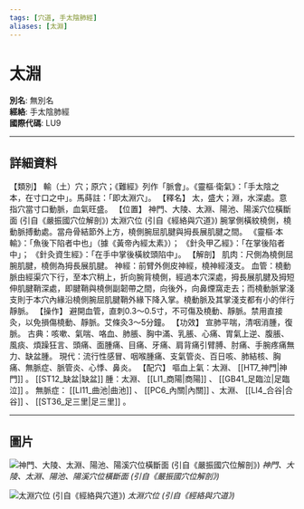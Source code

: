 ```yaml
---
tags: [穴道, 手太陰肺經]
aliases: [太淵]
---
```


# 太淵

**別名**: 無別名  
**經絡**: 手太陰肺經  
**國際代碼**: LU9  

---

## 詳細資料
【類別】
輸（土）穴；原穴；《難經》列作「脈會」。《靈樞‧衛氣》：「手太陰之本，在寸口之中」。馬蒔註：「即太淵穴」。
【釋名】
太，盛大；淵，水深處。意指穴當寸口動脈，血氣旺盛。
【位置】
神門、大陵、太淵、陽池、陽溪穴位橫斷面 (引自《嚴振國穴位解剖》)
太淵穴位 (引自《經絡與穴道》)
腕掌側橫紋橈側，橈動脈搏動處。當舟骨結節外上方，橈側腕屈肌腱與拇長展肌腱之間。
《靈樞‧本輸》：「魚後下陷者中也」（據《黃帝內經太素》）；
《針灸甲乙經》：「在掌後陷者中」；
《針灸資生經》：「在手中掌後橫紋頭陷中」。
【解剖】
肌肉：尺側為橈側屈腕肌腱，橈側為拇長展肌腱。
神經：前臂外側皮神經，橈神經淺支。
血管：橈動脈由經渠穴下行，至本穴稍上，折向腕背橈側，經過本穴深處，拇長展肌腱及拇短伸肌腱鞘深處，即腱鞘與橈側副韌帶之間，向後外，向鼻煙窩走去；而橈動脈掌淺支則于本穴內緣沿橈側腕屈肌腱鞘外緣下降入掌。橈動脈及其掌淺支都有小的伴行靜脈。
【操作】
避開血管，直刺0.3～0.5寸，不可傷及橈動、靜脈。禁用直接灸，以免損傷橈動、靜脈。艾條灸3～5分鐘。
【功效】
宣肺平喘，清咽消腫，復脈。
古典：咳嗽、氣喘、咯血、肺脹、胸中滿、乳脹、心痛、胃氣上逆、腹脹、風痰、煩躁狂言、頭痛、面腫痛、目痛、牙痛、肩背痛引臂膊、肘痛、手腕疼痛無力、缺盆腫。
現代：流行性感冒、咽喉腫痛、支氣管炎、百日咳、肺結核、胸痛、無脈症、脈管炎、心悸、鼻炎。
【配穴】
嘔血上氣：太淵、 [[HT7_神門|神門]] 。 [[ST12_缺盆|缺盆]] 腫：太淵、 [[LI1_商陽|商陽]] 、 [[GB41_足臨泣|足臨泣]] 。
無脈症： [[LI11_曲池|曲池]] 、 [[PC6_內關|內關]] 、太淵、 [[LI4_合谷|合谷]] 、 [[ST36_足三里|足三里]] 。

---

## 圖片
![神門、大陵、太淵、陽池、陽溪穴位橫斷面 (引自《嚴振國穴位解剖》)](https://yibian.hopto.org/pic/acu/norm/05/shenmen,daling...(yen).jpg)
_神門、大陵、太淵、陽池、陽溪穴位橫斷面 (引自《嚴振國穴位解剖》)_

![太淵穴位 (引自《經絡與穴道》)](https://yibian.hopto.org/pic/acu/norm/01/taitaiyuan(j&a).jpg)
_太淵穴位 (引自《經絡與穴道》)_

